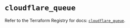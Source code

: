 # `cloudflare_queue`

Refer to the Terraform Registry for docs: [`cloudflare_queue`](https://registry.terraform.io/providers/cloudflare/cloudflare/4.24.0/docs/resources/queue).
